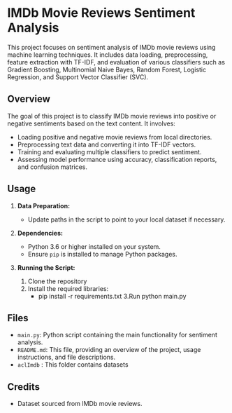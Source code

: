 # IMDb Movie Reviews Sentiment Analysis

This project focuses on sentiment analysis of IMDb movie reviews using machine learning techniques. It includes data loading, preprocessing, feature extraction with TF-IDF, and evaluation of various classifiers such as Gradient Boosting, Multinomial Naive Bayes, Random Forest, Logistic Regression, and Support Vector Classifier (SVC).

## Overview

The goal of this project is to classify IMDb movie reviews into positive or negative sentiments based on the text content. It involves:

- Loading positive and negative movie reviews from local directories.
- Preprocessing text data and converting it into TF-IDF vectors.
- Training and evaluating multiple classifiers to predict sentiment.
- Assessing model performance using accuracy, classification reports, and confusion matrices.

## Usage

1. **Data Preparation:**
   - Update paths in the script to point to your local dataset if necessary.

2. **Dependencies:**
   - Python 3.6 or higher installed on your system.
   - Ensure `pip` is installed to manage Python packages.

3. **Running the Script:**
   1. Clone the repository
   2. Install the required libraries:
      - pip install -r requirements.txt
   3.Run python main.py

## Files
- `main.py`: Python script containing the main functionality for sentiment analysis.
- `README.md`: This file, providing an overview of the project, usage instructions, and file descriptions.
- `aclImdb` : This folder contains datasets

## Credits
- Dataset sourced from IMDb movie reviews.
